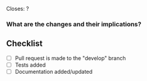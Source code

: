 <!--
Thanks for opening a PR! Your contribution is much appreciated.
To make sure your PR is handled as smoothly as possible please:
 - Link issue via "Closes #[issue_number]
 - Describe your changes and their implications. If the changes cause breaking changes in Lowdefy configuration, please state this.
 - Follow the checklist and complete everything that is applicable
-->

Closes: ?

### What are the changes and their implications?

## Checklist

- [ ] Pull request is made to the "develop" branch
- [ ] Tests added
- [ ] Documentation added/updated

